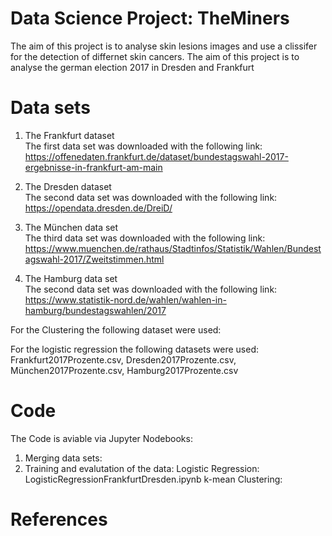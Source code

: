 # Data Science Project: TheMiners
The aim of this project is to analyse skin lesions images and use a clissifer for the detection of differnet skin cancers.
The aim of this project is to analyse the german election 2017 in Dresden and Frankfurt

# Data sets
1. The Frankfurt dataset <br>
The first data set was downloaded with the following link: https://offenedaten.frankfurt.de/dataset/bundestagswahl-2017-ergebnisse-in-frankfurt-am-main

2. The Dresden dataset <br>
The second data set was downloaded with the following link: https://opendata.dresden.de/DreiD/

3. The München data set <br>
The third data set was downloaded with the following link: https://www.muenchen.de/rathaus/Stadtinfos/Statistik/Wahlen/Bundestagswahl-2017/Zweitstimmen.html

4. The Hamburg data set <br>
The second data set was downloaded with the following link: https://www.statistik-nord.de/wahlen/wahlen-in-hamburg/bundestagswahlen/2017


For the Clustering the following dataset were used: <br>

For the logistic regression the following datasets were used: Frankfurt2017Prozente.csv, Dresden2017Prozente.csv, München2017Prozente.csv, Hamburg2017Prozente.csv <br>

# Code
The Code is aviable via Jupyter Nodebooks: <br>
1. Merging data sets: 
2. Training and evalutation of the data: 
    Logistic Regression: LogisticRegressionFrankfurtDresden.ipynb
    k-mean Clustering:


# References
